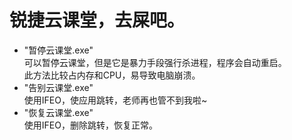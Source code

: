 # 锐捷云课堂，去屎吧。
 - "暂停云课堂.exe"<br />
 可以暂停云课堂，但是它是暴力手段强行杀进程，程序会自动重启。<br />
 此方法比较占内存和CPU，易导致电脑崩溃。
 - "告别云课堂.exe"<br />
使用IFEO，使应用跳转，老师再也管不到我啦~
 - "恢复云课堂.exe"<br />
使用IFEO，删除跳转，恢复正常。
